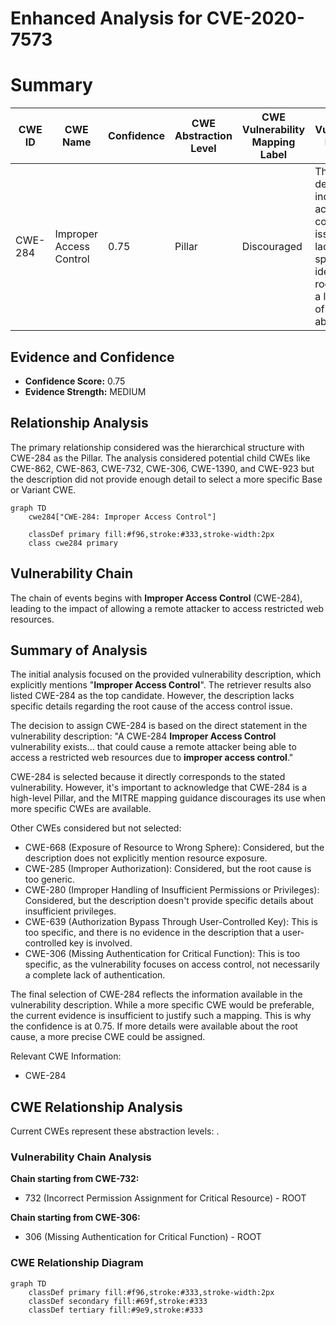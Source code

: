 # Enhanced Analysis for CVE-2020-7573

# Summary
| CWE ID | CWE Name | Confidence | CWE Abstraction Level | CWE Vulnerability Mapping Label | CWE-Vulnerability Mapping Notes |
|---|---|---|---|---|---|
| CWE-284 | Improper Access Control | 0.75 | Pillar | Discouraged | The description indicates an access control issue, but lacks the specificity to identify the root cause at a lower level of abstraction. |

## Evidence and Confidence

*   **Confidence Score:** 0.75
*   **Evidence Strength:** MEDIUM

## Relationship Analysis
The primary relationship considered was the hierarchical structure with CWE-284 as the Pillar. The analysis considered potential child CWEs like CWE-862, CWE-863, CWE-732, CWE-306, CWE-1390, and CWE-923 but the description did not provide enough detail to select a more specific Base or Variant CWE.

```mermaid
graph TD
    cwe284["CWE-284: Improper Access Control"]
    
    classDef primary fill:#f96,stroke:#333,stroke-width:2px
    class cwe284 primary
```

## Vulnerability Chain
The chain of events begins with **Improper Access Control** (CWE-284), leading to the impact of allowing a remote attacker to access restricted web resources.

## Summary of Analysis
The initial analysis focused on the provided vulnerability description, which explicitly mentions "**Improper Access Control**". The retriever results also listed CWE-284 as the top candidate. However, the description lacks specific details regarding the root cause of the access control issue.

The decision to assign CWE-284 is based on the direct statement in the vulnerability description: "A CWE-284 **Improper Access Control** vulnerability exists... that could cause a remote attacker being able to access a restricted web resources due to **improper access control**."

CWE-284 is selected because it directly corresponds to the stated vulnerability. However, it's important to acknowledge that CWE-284 is a high-level Pillar, and the MITRE mapping guidance discourages its use when more specific CWEs are available.

Other CWEs considered but not selected:

*   CWE-668 (Exposure of Resource to Wrong Sphere): Considered, but the description does not explicitly mention resource exposure.
*   CWE-285 (Improper Authorization): Considered, but the root cause is too generic.
*   CWE-280 (Improper Handling of Insufficient Permissions or Privileges): Considered, but the description doesn't provide specific details about insufficient privileges.
*   CWE-639 (Authorization Bypass Through User-Controlled Key): This is too specific, and there is no evidence in the description that a user-controlled key is involved.
*   CWE-306 (Missing Authentication for Critical Function): This is too specific, as the vulnerability focuses on access control, not necessarily a complete lack of authentication.

The final selection of CWE-284 reflects the information available in the vulnerability description. While a more specific CWE would be preferable, the current evidence is insufficient to justify such a mapping. This is why the confidence is at 0.75. If more details were available about the root cause, a more precise CWE could be assigned.

Relevant CWE Information:
* CWE-284


## CWE Relationship Analysis

Current CWEs represent these abstraction levels: .


### Vulnerability Chain Analysis

**Chain starting from CWE-732:**
- 732 (Incorrect Permission Assignment for Critical Resource) - ROOT


**Chain starting from CWE-306:**
- 306 (Missing Authentication for Critical Function) - ROOT



### CWE Relationship Diagram

```mermaid
graph TD
    classDef primary fill:#f96,stroke:#333,stroke-width:2px
    classDef secondary fill:#69f,stroke:#333
    classDef tertiary fill:#9e9,stroke:#333
```